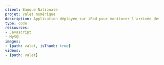 ```yaml
---
client: Banque Nationale
projet: Valet numérique
description: Application déployée sur iPad pour monitorer l'arrivée des invités à un événement de formation.
type: code
ressources: 
- Javascript
- MySQL
images:
- {path: valet, isThumb: true}
videos:
- {path: valet}
---
```

